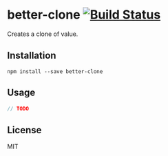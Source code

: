 # better-clone [![Build Status](https://travis-ci.org/mvila/better-clone.svg?branch=master)](https://travis-ci.org/mvila/better-clone)

Creates a clone of value.

## Installation

```
npm install --save better-clone
```

## Usage

```javascript
// TODO
```

## License

MIT
